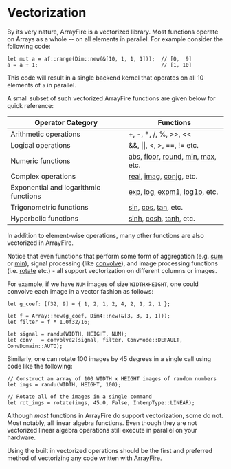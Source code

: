# Vectorization

<!--
Programmers and Data Scientists want to take advantage of fast and parallel
computational devices. Writing vectorized code is necessary to get
therust,noplayperust,noplaypen performance out of the current generation parallel hardware and
scientific computing software. However, writing vectorized code may not be
immediately intuitive. ArrayFire provides many ways to vectorize a given code
segment. In this tutorial, we present several methods to vectorize code
using ArrayFire and discuss the benefits and drawbacks associated with each method.

### Generic/Default vectorization
-->
By its very nature, ArrayFire is a vectorized library. Most functions operate on
Arrays as a whole -- on all elements in parallel. For example consider the following code:

```rust,noplaypen
let mut a = af::range(Dim::new(&[10, 1, 1, 1]));  // [0,  9]
a = a + 1;                                        // [1, 10]
```

This code will result in a single backend kernel that operates on all 10 elements
of `a` in  parallel.

A small subset of such vectorized ArrayFire functions are given below for quick reference:

|  Operator Category                                           | Functions                  |
|--------------------------------------------------------------|----------------------------|
|  Arithmetic operations                    | +, -, *, /, %, >>, << |
|  Logical operations                       | &&, \|\|, <, >, ==, != etc. |
|  Numeric functions                        | [abs](../fn.abs.html), [floor](../fn.floor.html), [round](../fn.round.html), [min](../fn.min.html), [max](../fn.max.html), etc. |
|  Complex operations                       | [real](../fn.real.html), [imag](../fn.imag.html), [conjg](../fn.conjg.html), etc. |
|  Exponential and logarithmic functions    | [exp](../fn.exp.html), [log](../fn.log.html), [expm1](../fn.expm1.html), [log1p](../fn.log1p.html), etc. |
|  Trigonometric functions                  | [sin](../fn.sin.html), [cos](../fn.cos.html), [tan](../fn.tan.html), etc. |
|  Hyperbolic functions                     | [sinh](../fn.sinh.html), [cosh](../fn.cosh.html), [tanh](../fn.tanh.html), etc. |

In addition to element-wise operations, many other functions are also
vectorized in ArrayFire.

Notice that even functions that perform some form of aggregation (e.g.
[sum](../fn.sum.html) or [min](../fn.min.html)), signal processing (like
[convolve](../fn.convolve1.html)), and image processing functions
(i.e. [rotate](../fn.rotate.html) etc.) - all support vectorization on
 different columns or images.

For example, if we have `NUM` images of size `WIDTH`x`HEIGHT`, one could
convolve each image in a vector fashion as follows:

```rust,noplaypen
let g_coef: [f32, 9] = { 1, 2, 1, 2, 4, 2, 1, 2, 1 };

let f = Array::new(g_coef, Dim4::new(&[3, 3, 1, 1]));
let filter = f * 1.0f32/16;

let signal = randu(WIDTH, HEIGHT, NUM);
let conv   = convolve2(signal, filter, ConvMode::DEFAULT, ConvDomain::AUTO);
```

Similarly, one can rotate 100 images by 45 degrees in a single call using
code like the following:

```rust,noplaypen
// Construct an array of 100 WIDTH x HEIGHT images of random numbers
let imgs = randu(WIDTH, HEIGHT, 100);

// Rotate all of the images in a single command
let rot_imgs = rotate(imgs, 45.0, False, InterpType::LINEAR);
```

Although *most* functions in ArrayFire do support vectorization, some do not.
Most notably, all linear algebra functions. Even though they are not vectorized
linear algebra operations still execute in parallel on your hardware.

Using the built in vectorized operations should be the first
and preferred method of vectorizing any code written with ArrayFire.

<!--
# Batching

The batchFunc() function allows the broad application of existing ArrayFire
functions to multiple sets of data. Effectively, batchFunc() allows ArrayFire
functions to execute in "batch processing" mode. In this mode, functions will
find a dimension which contains "batches" of data to be processed and will
parallelize the procedure.

Consider the following example. Here we create a filter which we would like
to apply to each of the weight vectors. The naive solution would be using a
for-loop as we have seen previously:

```rust,noplaypen
// Create the filter and the weight vectors
af::array filter = randn(1, 5);
af::array weights = randu(5, 5);

// Apply the filter using a for-loop
af::array filtered_weights = constant(0, 5, 5);
for(int i=0; i<weights.dims(1); ++i){
    filtered_weights.col(i) = filter * weights.col(i);
}
```

However, as we have discussed above, this solution will be very inefficient.
One may be tempted to implement a vectorized solution as follows:

```rust,noplaypen
// Create the filter and the weight vectors
af::array filter = randn(1, 5);
af::array weights = randu(5, 5);

af::array filtered_weights = filter * weights; // fails due to dimension mismatch
```

However, the dimensions of `filter` and `weights` do not match, thus ArrayFire
will generate a runtime error.

`batchfunc()` was created to solve this specific problem.
The signature of the function is as follows:

```
array batchFunc(const array &lhs, const array &rhs, batchFunc_t func);
```

where `__batchFunc_t__` is a function pointer of the form:

```
typedef array (*batchFunc_t) (const array &lhs, const array &rhs);
```

So, to use batchFunc(), we need to provide the function we wish to apply as a
batch operation. For illustration's sake, let's "implement" a multiplication
function following the format.

```
af::array my_mult (const af::array &lhs, const af::array &rhs){
    return lhs * rhs;
}
```

Our final batch call is not much more difficult than the ideal
syntax we imagined.

```
// Create the filter and the weight vectors
af::array filter = randn(1, 5);
af::array weights = randu(5, 5);

// Apply the batch function
af::array filtered_weights = batchFunc( filter, weights, my_mult );
```

The batch function will work with many previously mentioned vectorized ArrayFire
functions. It can even work with a combination of those functions if they are
wrapped inside a helper function matching the `__batchFunc_t__` signature.
One limitation of `batchfunc()` is that it cannot be used from within a
`gfor()` loop at the present time.

# Advanced Vectorization

We have seen the different methods ArrayFire provides to vectorize our code. Tying
them all together is a slightly more involved process that needs to consider data
dimensionality and layout, memory usage, nesting order, etc. An excellent example
and discussion of these factors can be found on our blog:

http://arrayfire.com/how-to-write-vectorized-code/

It's worth noting that the content discussed in the blog has since been transformed
into a convenient af::nearestNeighbour() function. Before writing something from
scratch, check that ArrayFire doesn't already have an implementation. The default
vectorized nature of ArrayFire and an extensive collection of functions will
speed things up in addition to replacing dozens of lines of code!
-->
